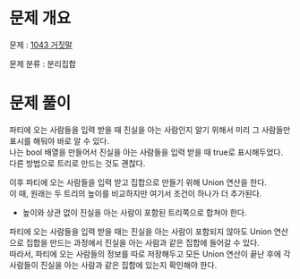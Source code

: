 # 문제 개요

문제 : [1043 거짓말](https://www.acmicpc.net/problem/1043)

문제 분류 : 분리집합

# 문제 풀이

파티에 오는 사람들을 입력 받을 때 진실을 아는 사람인지 알기 위해서 미리 그 사람들만 표시를 해둬야 바로 알 수 있다.  
나는 bool 배열을 만들어서 진실을 아는 사람들을 입력 받을 때 true로 표시해두었다.  
다른 방법으로 트리로 만드는 것도 괜찮다.

이후 파티에 오는 사람들을 입력 받고 집합으로 만들기 위해 Union 연산을 한다.  
이 때, 원래는 두 트리의 높이를 비교하지만 여기서 조건이 하나가 더 추가된다.

- 높이와 상관 없이 진실을 아는 사람이 포함된 트리쪽으로 합쳐야 한다.

파티에 오는 사람들을 입력 받을 때는 진실을 아는 사람이 포함되지 않아도 Union 연산으로 집합을 만드는 과정에서 진실을 아는 사람과 같은 집합에 들어갈 수 있다.  
따라서, 파티에 오는 사람들의 정보를 따로 저장해두고 모든 Union 연산이 끝난 후에 각 사람들이 진실을 아는 사람과 같은 집합에 있는지 확인해야 한다.
